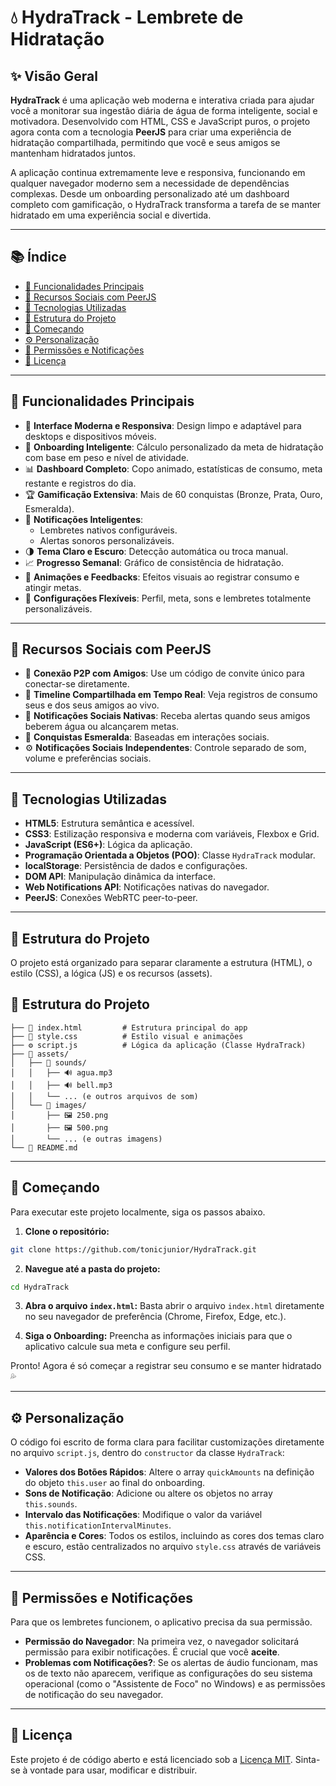 # 💧 HydraTrack - Lembrete de Hidratação

## ✨ Visão Geral

**HydraTrack** é uma aplicação web moderna e interativa criada para ajudar você a monitorar sua ingestão diária de água de forma inteligente, social e motivadora. Desenvolvido com HTML, CSS e JavaScript puros, o projeto agora conta com a tecnologia **PeerJS** para criar uma experiência de hidratação compartilhada, permitindo que você e seus amigos se mantenham hidratados juntos.

A aplicação continua extremamente leve e responsiva, funcionando em qualquer navegador moderno sem a necessidade de dependências complexas. Desde um onboarding personalizado até um dashboard completo com gamificação, o HydraTrack transforma a tarefa de se manter hidratado em uma experiência social e divertida.

---

## 📚 Índice

- [🚀 Funcionalidades Principais](#🚀-funcionalidades-principais)
- [🤝 Recursos Sociais com PeerJS](#🤝-recursos-sociais-com-peerjs)
- [🧠 Tecnologias Utilizadas](#🧠-tecnologias-utilizadas)
- [📂 Estrutura do Projeto](#📂-estrutura-do-projeto)
- [🎯 Começando](#🎯-começando)
- [⚙️ Personalização](#⚙️-personalização)
- [📢 Permissões e Notificações](#📢-permissões-e-notificações)
- [📜 Licença](#📜-licença)

---

## 🚀 Funcionalidades Principais

- 📱 **Interface Moderna e Responsiva**: Design limpo e adaptável para desktops e dispositivos móveis.
- 🧠 **Onboarding Inteligente**: Cálculo personalizado da meta de hidratação com base em peso e nível de atividade.
- 📊 **Dashboard Completo**: Copo animado, estatísticas de consumo, meta restante e registros do dia.
- 🏆 **Gamificação Extensiva**: Mais de 60 conquistas (Bronze, Prata, Ouro, Esmeralda).
- 🔔 **Notificações Inteligentes**:
  - Lembretes nativos configuráveis.
  - Alertas sonoros personalizáveis.
- 🌗 **Tema Claro e Escuro**: Detecção automática ou troca manual.
- 📈 **Progresso Semanal**: Gráfico de consistência de hidratação.
- 🎉 **Animações e Feedbacks**: Efeitos visuais ao registrar consumo e atingir metas.
- 🔧 **Configurações Flexíveis**: Perfil, meta, sons e lembretes totalmente personalizáveis.

---

## 🤝 Recursos Sociais com PeerJS

- 🔗 **Conexão P2P com Amigos**: Use um código de convite único para conectar-se diretamente.
- 🔄 **Timeline Compartilhada em Tempo Real**: Veja registros de consumo seus e dos seus amigos ao vivo.
- 🔔 **Notificações Sociais Nativas**: Receba alertas quando seus amigos beberem água ou alcançarem metas.
- 💎 **Conquistas Esmeralda**: Baseadas em interações sociais.
- ⚙️ **Notificações Sociais Independentes**: Controle separado de som, volume e preferências sociais.

---

## 🧠 Tecnologias Utilizadas

- **HTML5**: Estrutura semântica e acessível.
- **CSS3**: Estilização responsiva e moderna com variáveis, Flexbox e Grid.
- **JavaScript (ES6+)**: Lógica da aplicação.
- **Programação Orientada a Objetos (POO)**: Classe `HydraTrack` modular.
- **localStorage**: Persistência de dados e configurações.
- **DOM API**: Manipulação dinâmica da interface.
- **Web Notifications API**: Notificações nativas do navegador.
- **PeerJS**: Conexões WebRTC peer-to-peer.

---

## 📂 Estrutura do Projeto
O projeto está organizado para separar claramente a estrutura (HTML), o estilo (CSS), a lógica (JS) e os recursos (assets).


## 📂 Estrutura do Projeto
 ```
├── 📄 index.html         # Estrutura principal do app
├── 🎨 style.css          # Estilo visual e animações 
├── ⚙️ script.js          # Lógica da aplicação (Classe HydraTrack) 
├── 📁 assets/
│   ├── 📁 sounds/ 
│   │   ├── 🔊 agua.mp3 
│   │   ├── 🔊 bell.mp3 
│   │   └── ... (e outros arquivos de som) 
│   └── 📁 images/ 
│       ├── 🖼️ 250.png 
│       ├── 🖼️ 500.png 
│       └── ... (e outras imagens) 
└── 📄 README.md 

 ```

---

## 🎯 Começando

Para executar este projeto localmente, siga os passos abaixo.

1.  **Clone o repositório:**
   ```bash
   git clone https://github.com/tonicjunior/HydraTrack.git
   ```

2.  **Navegue até a pasta do projeto:**
   ```bash
   cd HydraTrack
   ```

3.  **Abra o arquivo `index.html`:**
   Basta abrir o arquivo `index.html` diretamente no seu navegador de preferência (Chrome, Firefox, Edge, etc.).

4.  **Siga o Onboarding:**
   Preencha as informações iniciais para que o aplicativo calcule sua meta e configure seu perfil.

Pronto! Agora é só começar a registrar seu consumo e se manter hidratado 💦

---

## ⚙️ Personalização

O código foi escrito de forma clara para facilitar customizações diretamente no arquivo `script.js`, dentro do `constructor` da classe `HydraTrack`:

-   **Valores dos Botões Rápidos**: Altere o array `quickAmounts` na definição do objeto `this.user` ao final do onboarding.
-   **Sons de Notificação**: Adicione ou altere os objetos no array `this.sounds`.
-   **Intervalo das Notificações**: Modifique o valor da variável `this.notificationIntervalMinutes`.
-   **Aparência e Cores**: Todos os estilos, incluindo as cores dos temas claro e escuro, estão centralizados no arquivo `style.css` através de variáveis CSS.

---

## 📢 Permissões e Notificações

Para que os lembretes funcionem, o aplicativo precisa da sua permissão.

-   **Permissão do Navegador**: Na primeira vez, o navegador solicitará permissão para exibir notificações. É crucial que você **aceite**.
-   **Problemas com Notificações?**: Se os alertas de áudio funcionam, mas os de texto não aparecem, verifique as configurações do seu sistema operacional (como o "Assistente de Foco" no Windows) e as permissões de notificação do seu navegador.

---

## 📜 Licença

Este projeto é de código aberto e está licenciado sob a [Licença MIT](https://opensource.org/licenses/MIT). Sinta-se à vontade para usar, modificar e distribuir.
